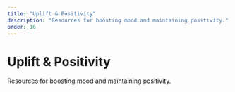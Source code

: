 ```yaml
---
title: "Uplift & Positivity"
description: "Resources for boosting mood and maintaining positivity."
order: 16
---
```


# Uplift & Positivity

Resources for boosting mood and maintaining positivity.